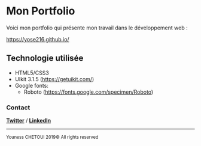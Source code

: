# Mon Portfolio

Voici mon portfolio qui présente mon travail dans le développement web :

https://yose216.github.io/

## Technologie utilisée

+ HTML5/CSS3
+ UIkit 3.1.5 (https://getuikit.com/)
+ Google fonts:
    + Roboto (https://fonts.google.com/specimen/Roboto)

   
### Contact 

**[Twitter](https://twitter.com/Youness_Chetoui)** / **[LinkedIn](https://fr.linkedin.com/in/youness-chetoui-70b296122)**

-----------------

<sup>Youness CHETOUI 2019© All rights reserved</sup>
